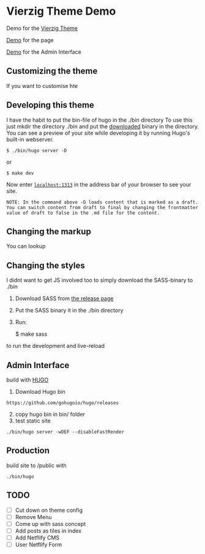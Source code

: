 # Vierzig Theme Demo

Demo for the [Vierzig Theme](https://github.com/ASVBPREAUBV/vierzig)

[Demo](https://vierzig-theme-demo.netlify.com/) for the page

[Demo](https://vierzig-theme-demo.netlify.com/admin) for the Admin Interface

## Customizing the theme

If you want to customise hte

## Developing this theme

I have the habit to put the bin-file of hugo in the ./bin directory
To use this just mkdir the directory ./bin and put the [downloaded](https://github.com/gohugoio/hugo/releases) binary in the directory.
You can see a preview of your site while developing it by running Hugo's built-in webserver.

    $ ./bin/hugo server -D

or

    $ make dev

Now enter [`localhost:1313`](http://localhost:1313/) in the address bar of your browser to see your site.

`NOTE: In the command above -D loads content that is marked as a draft. You can switch content from draft to final by changing the frontmatter value of draft to false in the .md file for the content.`

## Changing the markup

You can lookup 

## Changing the styles

I didnt want to get JS involved too to simply download the SASS-binary to ./bin

1. Download SASS from [the release page](https://github.com/sass/dart-sass/releases)
2. Put the SASS binary it in the ./bin directory
3. Run: 

    $ make sass

to run the development and live-reload


## Admin Interface

build with [HUGO](https://gohugo.io/)

1. Download Hugo bin
```
https://github.com/gohugoio/hugo/releases
```
2. copy hugo bin in bin/ folder
3. test static site
```
./bin/hugo server -wDEF --disableFastRender
```

## Production
build site to /public with
```
./bin/hugo 
```


## TODO

- [ ] Cut down on theme config
- [ ] Remove Menu
- [ ] Come up with sass concept
- [ ] Add posts as tiles in index
- [ ] Add Netflify CMS
- [ ] User Netflify Form